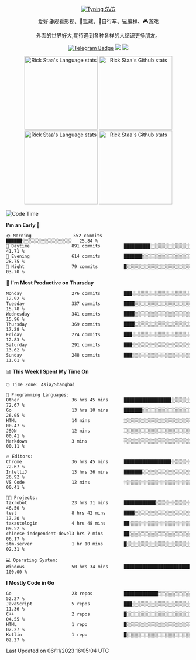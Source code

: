 <div align="center"> 

[![Typing SVG](https://readme-typing-svg.herokuapp.com?size=25&duration=2500&color=eeeeee&vCenter=true&width=200&height=40&lines=Hi+there+%F0%9F%91%8B%F0%9F%8F%BB;I'm+DanBai)](https://git.io/typing-svg)

爱好:🎬观看影视、🏀篮球、🚴自行车、💻编程、🎮游戏

外面的世界好大,期待遇到各种各样的人结识更多朋友。

[![Telegram Badge](https://img.shields.io/badge/-Telegram-blue?style=flat&logo=Telegram&logoColor=white)](https://t.me/danbai9420) 
[![](https://img.shields.io/badge/-Blog-brightgreen?style=flat&logo=Blogger&logoColor=white)](https://p00q.cn)
[![](https://img.shields.io/badge/-Email-red?style=flat&logo=Mail.Ru&logoColor=white)](mailto:danbai@88.com)
</div>

<!-- Light Mode -->
<div align="center"> 
<a href="https://github.com/anuraghazra/github-readme-stats#gh-light-mode-only">
<img height=200 src="https://github-readme-stats.vercel.app/api/top-langs/?username=danbai225&layout=compact&langs_count=10&hide_border=1&role=OWNER,COLLABORATOR#gh-light-mode-only" alt="Rick Staa's Language stats" />
</a>
<a href="https://github.com/anuraghazra/github-readme-stats#gh-light-mode-only">
<img height=200 src="https://github-readme-stats.vercel.app/api?username=danbai225&show_icons=true&count_private=true&line_height=28&hide_border=1&include_all_commits=true&card_width=450&role=OWNER,COLLABORATOR&exclude_repo=github-readme-stats#gh-light-mode-only" alt="Rick Staa's Github stats" />
</a>
</div>

<!-- Dark Mode -->
<div align="center"> 
<a href="https://github.com/anuraghazra/github-readme-stats#gh-dark-mode-only">
<img height=200 src="https://github-readme-stats.vercel.app/api/top-langs/?username=danbai225&layout=compact&langs_count=10&hide_border=1&role=OWNER,COLLABORATOR&theme=github_dark#gh-dark-mode-only" alt="Rick Staa's Language stats" />
</a>
<a href="https://github.com/anuraghazra/github-readme-stats#gh-dark-mode-only">
<img height=200 src="https://github-readme-stats.vercel.app/api?username=danbai225&show_icons=true&count_private=true&line_height=28&hide_border=1&include_all_commits=true&card_width=450&role=OWNER,COLLABORATOR&exclude_repo=github-readme-stats&theme=github_dark#gh-dark-mode-only" alt="Rick Staa's Github stats" />
</a>
</div>

<!--START_SECTION:waka-->
![Code Time](http://img.shields.io/badge/Code%20Time-1%2C422%20hrs%2051%20mins-blue)

**I'm an Early 🐤** 

```text
🌞 Morning                552 commits         ██████░░░░░░░░░░░░░░░░░░░   25.84 % 
🌆 Daytime                891 commits         ██████████░░░░░░░░░░░░░░░   41.71 % 
🌃 Evening                614 commits         ███████░░░░░░░░░░░░░░░░░░   28.75 % 
🌙 Night                  79 commits          █░░░░░░░░░░░░░░░░░░░░░░░░   03.70 % 
```
📅 **I'm Most Productive on Thursday** 

```text
Monday                   276 commits         ███░░░░░░░░░░░░░░░░░░░░░░   12.92 % 
Tuesday                  337 commits         ████░░░░░░░░░░░░░░░░░░░░░   15.78 % 
Wednesday                341 commits         ████░░░░░░░░░░░░░░░░░░░░░   15.96 % 
Thursday                 369 commits         ████░░░░░░░░░░░░░░░░░░░░░   17.28 % 
Friday                   274 commits         ███░░░░░░░░░░░░░░░░░░░░░░   12.83 % 
Saturday                 291 commits         ███░░░░░░░░░░░░░░░░░░░░░░   13.62 % 
Sunday                   248 commits         ███░░░░░░░░░░░░░░░░░░░░░░   11.61 % 
```


📊 **This Week I Spent My Time On** 

```text
🕑︎ Time Zone: Asia/Shanghai

💬 Programming Languages: 
Other                    36 hrs 45 mins      ██████████████████░░░░░░░   72.67 % 
Go                       13 hrs 10 mins      ███████░░░░░░░░░░░░░░░░░░   26.05 % 
HTML                     14 mins             ░░░░░░░░░░░░░░░░░░░░░░░░░   00.47 % 
JSON                     12 mins             ░░░░░░░░░░░░░░░░░░░░░░░░░   00.41 % 
Markdown                 3 mins              ░░░░░░░░░░░░░░░░░░░░░░░░░   00.11 % 

🔥 Editors: 
Chrome                   36 hrs 45 mins      ██████████████████░░░░░░░   72.67 % 
IntelliJ                 13 hrs 36 mins      ███████░░░░░░░░░░░░░░░░░░   26.92 % 
VS Code                  12 mins             ░░░░░░░░░░░░░░░░░░░░░░░░░   00.41 % 

🐱‍💻 Projects: 
taxrobot                 23 hrs 31 mins      ████████████░░░░░░░░░░░░░   46.50 % 
test                     8 hrs 42 mins       ████░░░░░░░░░░░░░░░░░░░░░   17.20 % 
taxautologin             4 hrs 48 mins       ██░░░░░░░░░░░░░░░░░░░░░░░   09.52 % 
chinese-independent-devel3 hrs 7 mins        ██░░░░░░░░░░░░░░░░░░░░░░░   06.17 % 
stm-server               1 hr 10 mins        █░░░░░░░░░░░░░░░░░░░░░░░░   02.31 % 

💻 Operating System: 
Windows                  50 hrs 34 mins      █████████████████████████   100.00 % 
```

**I Mostly Code in Go** 

```text
Go                       23 repos            █████████████░░░░░░░░░░░░   52.27 % 
JavaScript               5 repos             ███░░░░░░░░░░░░░░░░░░░░░░   11.36 % 
C++                      2 repos             █░░░░░░░░░░░░░░░░░░░░░░░░   04.55 % 
HTML                     1 repo              █░░░░░░░░░░░░░░░░░░░░░░░░   02.27 % 
Kotlin                   1 repo              █░░░░░░░░░░░░░░░░░░░░░░░░   02.27 % 
```




 Last Updated on 06/11/2023 16:05:04 UTC
<!--END_SECTION:waka-->
